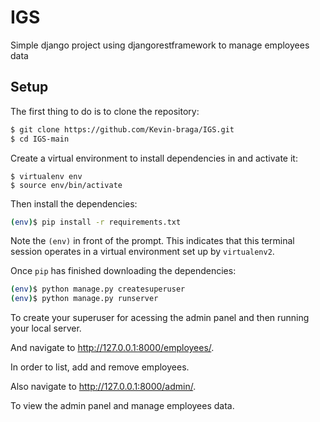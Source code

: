 # IGS
Simple django project using djangorestframework to manage employees data

## Setup
The first thing to do is to clone the repository:

```sh
$ git clone https://github.com/Kevin-braga/IGS.git
$ cd IGS-main
```

Create a virtual environment to install dependencies in and activate it:

```
$ virtualenv env
$ source env/bin/activate
```

Then install the dependencies:

```sh
(env)$ pip install -r requirements.txt
```
Note the `(env)` in front of the prompt. This indicates that this terminal session operates in a virtual environment set up by `virtualenv2`.

Once `pip` has finished downloading the dependencies:
```sh
(env)$ python manage.py createsuperuser
(env)$ python manage.py runserver
```
To create your superuser for acessing the admin panel and then running your local server.

And navigate to http://127.0.0.1:8000/employees/.

In order to list, add and remove employees.

Also navigate to http://127.0.0.1:8000/admin/.

To view the admin panel and manage employees data.

